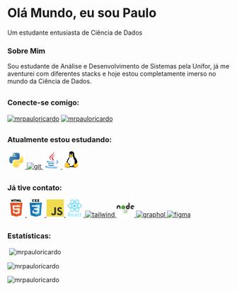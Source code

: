 <!-- TITLE -->
<h1>Olá Mundo, eu sou Paulo</h1>
<p>Um estudante entusiasta de Ciência de Dados</p>

<!-- ABOUT -->
<h3>Sobre Mim</h3>
<p>Sou estudante de Análise e Desenvolvimento de Sistemas pela Unifor, já me aventurei com diferentes stacks e hoje estou completamente imerso no mundo da Ciência de Dados.</p>
<h2></h2>

<!-- SOCIAL -->
<h3>Conecte-se comigo:</h3>
<p>
  <a href="https://linkedin.com/in/mrpauloricardo" target="blank"><img align="center" src="https://raw.githubusercontent.com/rahuldkjain/github-profile-readme-generator/master/src/images/icons/Social/linked-in-alt.svg" alt="mrpauloricardo" height="30" width="40" /></a>
  <a href="https://github.com/mrpauloricardo" target="blank"><img align="center" src="https://github.githubassets.com/images/modules/logos_page/GitHub-Mark.png" alt="mrpauloricardo" height="40" width="40" /></a>
</p>
<h2></h2>

<!-- LANGUAGES & TOOLS -->
<h3 align="left">Atualmente estou estudando:</h3>
<a href="https://www.python.org" target="_blank" rel="noreferrer"> <img src="https://raw.githubusercontent.com/devicons/devicon/master/icons/python/python-original.svg" alt="python" width="40" height="40"/> </a>
<a href="https://git-scm.com/" target="_blank" rel="noreferrer"> <img src="https://www.vectorlogo.zone/logos/git-scm/git-scm-icon.svg" alt="git" width="40" height="40"/> </a>
<a href="https://www.java.com" target="_blank" rel="noreferrer"> <img src="https://raw.githubusercontent.com/devicons/devicon/master/icons/java/java-original.svg" alt="java" width="40" height="40"/> </a>
<a href="https://www.linux.org/" target="_blank" rel="noreferrer"> <img src="https://raw.githubusercontent.com/devicons/devicon/master/icons/linux/linux-original.svg" alt="linux" width="40" height="40"/> </a>
<h2></h2>

<h3>Já tive contato:</h3>
<a href="https://www.w3.org/html/" target="_blank" rel="noreferrer"> <img src="https://raw.githubusercontent.com/devicons/devicon/master/icons/html5/html5-original-wordmark.svg" alt="html5" width="40" height="40"/> </a>
<a href="https://www.w3schools.com/css/" target="_blank" rel="noreferrer"> <img src="https://raw.githubusercontent.com/devicons/devicon/master/icons/css3/css3-original-wordmark.svg" alt="css3" width="40" height="40"/> </a>
<a href="https://developer.mozilla.org/en-US/docs/Web/JavaScript" target="_blank" rel="noreferrer"> <img src="https://raw.githubusercontent.com/devicons/devicon/master/icons/javascript/javascript-original.svg" alt="javascript" width="40" height="40"/> </a>
<a href="https://reactjs.org/" target="_blank" rel="noreferrer"> <img src="https://raw.githubusercontent.com/devicons/devicon/master/icons/react/react-original-wordmark.svg" alt="react" width="40" height="40"/> </a>
<a href="https://tailwindcss.com/" target="_blank" rel="noreferrer"> <img src="https://www.vectorlogo.zone/logos/tailwindcss/tailwindcss-icon.svg" alt="tailwind" width="40" height="40"/> </a>
<a href="https://nodejs.org" target="_blank" rel="noreferrer"> <img src="https://raw.githubusercontent.com/devicons/devicon/master/icons/nodejs/nodejs-original-wordmark.svg" alt="nodejs" width="40" height="40"/> </a>
<a href="https://graphql.org" target="_blank" rel="noreferrer"> <img src="https://www.vectorlogo.zone/logos/graphql/graphql-icon.svg" alt="graphql" width="40" height="40"/> </a>
<a href="https://www.figma.com/" target="_blank" rel="noreferrer"> <img src="https://www.vectorlogo.zone/logos/figma/figma-icon.svg" alt="figma" width="40" height="40"/> </a>
<h2></h2>

<!-- STATISTICS -->
<h3>Estatísticas:</h3>
<p>&nbsp;<img align="center" src="https://github-readme-stats.vercel.app/api?username=mrpauloricardo&show_icons=true&locale=en&theme=holi" alt="mrpauloricardo" /></p>

<p><img align="center" src="https://github-readme-streak-stats.herokuapp.com/?user=mrpauloricardo&theme=holi-theme" alt="mrpauloricardo" /></p>

<p><img align="left" src="https://github-readme-stats.vercel.app/api/top-langs?username=mrpauloricardo&show_icons=true&locale=en&layout=compact&theme=holi" alt="mrpauloricardo" /></p>
